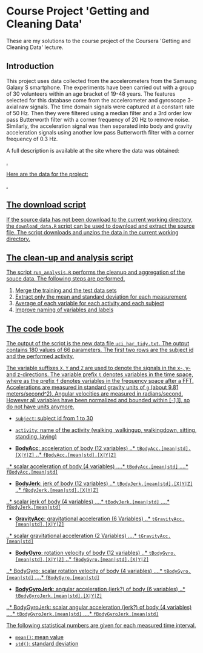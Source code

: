 # Course Project 'Getting and Cleaning Data' 

These are my solutions to the course project of the Coursera 'Getting and Cleaning Data' lecture.

## Introduction

This project uses data collected from the accelerometers from the Samsung Galaxy S smartphone. The experiments have been carried out with a group of 30 volunteers within an age bracket of 19-48 years. The features selected for this database come from the accelerometer and gyroscope 3-axial raw signals. The time domain signals were captured at a constant rate of 50 Hz. Then they were filtered using a median filter and a 3rd order low pass Butterworth filter with a corner frequency of 20 Hz to remove noise. Similarly, the acceleration signal was then separated into body and gravity acceleration signals using another low pass Butterworth filter with a corner frequency of 0.3 Hz.

A full description is available at the site where the data was obtained: 

<a href="http://archive.ics.uci.edu/ml/datasets/Human+Activity+Recognition+Using+Smartphones">.

Here are the data for the project: 

<a href="https://d396qusza40orc.cloudfront.net/getdata%2Fprojectfiles%2FUCI%20HAR%20Dataset.zip">.

## The download script

If the source data has not been download to the current working directory, 
the `download_data.R` script can be used to download and extract the source file. The script downloads and unzips the data in the current working directory. 

## The clean-up and analysis script

The script `run_analysis.R` performs the cleanup and aggregation of the souce data.
The following steps are performed.

1. Merge the training and the test data sets</li>
2. Extract only the mean and standard deviation for each measurement</li>
3. Average of each variable for each activity and each subject</li>
4. Improve naming of variables and labels</li>

## The code book

The output of the script is the new data file `uci_har_tidy.txt`. The output contains 180 values of 66 parameters. The first two rows are the subject id and the performed activity.

The variable suffixes `X`, `Y` and `Z` are used to denote the signals in the x-, y- and z-directions. The variable prefix `t` denotes variables in the time space, where as the prefix `f` denotes variables in the frequency space after a FFT. Accelerations are measured in standard gravity units of `g` (about 9.81 meters/second^2). Angular velocities are measured in radians/second. However all variables have been normalized and bounded within [-1,1], so do not have units anymore.

* `subject`: subject id from 1 to 30
* `activity`: name of the activity (walking, walkingup, walkingdown, sitting, standing, laying)

* **BodyAcc**: acceleration of body (12 variables)
..* `tBodyAcc.[mean|std].[X|Y|Z]`
..* `fBodyAcc.[mean|std].[X|Y|Z]`

..* scalar acceleration of body (4 variables)
....* `tBodyAcc.[mean|std]`
....* `fBodyAcc.[mean|std]`

* **BodyJerk**: jerk of body (12 variables)
..* `tBodyJerk.[mean|std].[X|Y|Z]`
..* `fBodyJerk.[mean|std].[X|Y|Z]`

..* scalar jerk of body (4 variables)
....* `tBodyJerk.[mean|std]`
....* `fBodyJerk.[mean|std]`

* **GravityAcc**: gravitational acceleration (6 Variables)
..* `tGravityAcc.[mean|std].[X|Y|Z]`

..* scalar gravitational acceleration (2 Variables)
....* `tGravityAcc.[mean|std]`

* **BodyGyro**: rotation velocity of body (12 variables)
..* `tBodyGyro.[mean|std].[X|Y|Z]`
..* `fBodyGyro.[mean|std].[X|Y|Z]`

..* BodyGyro: scalar rotation velocity of body (4 variables)
....* `tBodyGyro.[mean|std]`
....* `fBodyGyro.[mean|std]`

* **BodyGyroJerk**: angular acceleration (jerk?) of body (6 variables)
..* `tBodyGyroJerk.[mean|std].[X|Y|Z]`

..* BodyGyroJerk: scalar angular acceleration (jerk?) of body (4 variables)
....* `tBodyGyroJerk.[mean|std]`
....* `fBodyGyroJerk.[mean|std]`

The following statistical numbers are given for each measured time interval.

* `mean()`: mean value
* `std()`: standard deviation